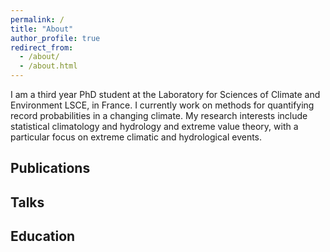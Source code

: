 ```yaml
---
permalink: /
title: "About"
author_profile: true
redirect_from: 
  - /about/
  - /about.html
---
```


I am a third year PhD student at the Laboratory for Sciences of Climate and Environment LSCE, in France. I currently work on methods for quantifying record probabilities in a changing climate. My research interests include statistical climatology and hydrology and extreme value theory, with a particular focus on extreme climatic and hydrological events.

## Publications 

## Talks

## Education
